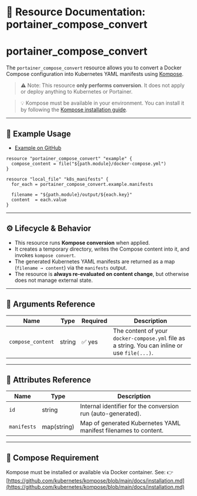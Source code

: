 # 🔁 **Resource Documentation: portainer_compose_convert**

# portainer_compose_convert
The `portainer_compose_convert` resource allows you to convert a Docker Compose configuration into Kubernetes YAML manifests using [Kompose](https://github.com/kubernetes/kompose).

> ⚠️ Note: This resource **only performs conversion**. It does not apply or deploy anything to Kubernetes or Portainer.

> 💡 Kompose must be available in your environment. You can install it by following the [Kompose installation guide](https://github.com/kubernetes/kompose/blob/main/docs/installation.md).

---

## 📌 Example Usage
- [Example on GitHub](https://github.com/portainer/terraform-provider-portainer/tree/main/examples/compose_convert)

```hcl
resource "portainer_compose_convert" "example" {
  compose_content = file("${path.module}/docker-compose.yml")
}

resource "local_file" "k8s_manifests" {
  for_each = portainer_compose_convert.example.manifests

  filename = "${path.module}/output/${each.key}"
  content  = each.value
}
```

---

## ⚙️ Lifecycle & Behavior

- This resource runs **Kompose conversion** when applied.
- It creates a temporary directory, writes the Compose content into it, and invokes `kompose convert`.
- The generated Kubernetes YAML manifests are returned as a map (`filename → content`) via the `manifests` output.
- The resource is **always re-evaluated on content change**, but otherwise does not manage external state.

---

## 🧾 Arguments Reference

| Name              | Type   | Required | Description                                                                 |
|-------------------|--------|----------|-----------------------------------------------------------------------------|
| `compose_content` | string | ✅ yes   | The content of your `docker-compose.yml` file as a string. You can inline or use `file(...)`. |

---

## 📄 Attributes Reference

| Name        | Type               | Description                                                      |
|-------------|--------------------|------------------------------------------------------------------|
| `id`        | string             | Internal identifier for the conversion run (auto-generated).     |
| `manifests` | map(string)        | Map of generated Kubernetes YAML manifest filenames to content.  |

---

## 📌 Compose Requirement

Kompose must be installed or available via Docker container. See:
👉 [https://github.com/kubernetes/kompose/blob/main/docs/installation.md](https://github.com/kubernetes/kompose/blob/main/docs/installation.md)